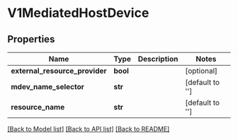 # V1MediatedHostDevice

## Properties
Name | Type | Description | Notes
------------ | ------------- | ------------- | -------------
**external_resource_provider** | **bool** |  | [optional] 
**mdev_name_selector** | **str** |  | [default to '']
**resource_name** | **str** |  | [default to '']

[[Back to Model list]](../README.md#documentation-for-models) [[Back to API list]](../README.md#documentation-for-api-endpoints) [[Back to README]](../README.md)


